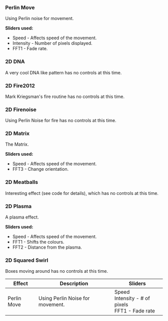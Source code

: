 ### Perlin Move
Using Perlin noise for movement.

**Sliders used:**
* Speed - Affects speed of the movement.
* Intensity - Number of pixels displayed.
* FFT1 - Fade rate.

### 2D DNA
A very cool DNA like pattern has no controls at this time.

### 2D Fire2012
Mark Kriegsman's fire routine has no controls at this time.

### 2D Firenoise
Using Perlin Noise for fire has no controls at this time.

### 2D Matrix
The Matrix.

**Sliders used:**
* Speed - Affects speed of the movement.
* FFT3 - Change orientation.

### 2D Meatballs
Interesting effect (see code for details), which has no controls at this time.

### 2D Plasma
A plasma effect.

**Sliders used:**
* Speed - Affects speed of the movement.
* FFT1 - Shifts the colours.
* FFT2 - Distance from the plasma.

### 2D Squared Swirl
Boxes moving around has no controls at this time.



| Effect | Description | Sliders
| --- | --- | ---
| Perlin Move | Using Perlin Noise for movement. | Speed<br/>Intensity - # of pixels<br />FFT1 - Fade rate


